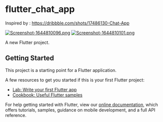 # flutter_chat_app

Inspired by : https://dribbble.com/shots/17486130-Chat-App

[![Screenshot-1644810096.png](https://i.postimg.cc/9QcQKYmn/Screenshot-1644810096.png)](https://postimg.cc/9rN2qTqd) [![Screenshot-1644810101.png](https://i.postimg.cc/x1dSLxTn/Screenshot-1644810101.png)](https://postimg.cc/1fbTQKqj)


A new Flutter project.

## Getting Started

This project is a starting point for a Flutter application.

A few resources to get you started if this is your first Flutter project:

- [Lab: Write your first Flutter app](https://flutter.dev/docs/get-started/codelab)
- [Cookbook: Useful Flutter samples](https://flutter.dev/docs/cookbook)

For help getting started with Flutter, view our
[online documentation](https://flutter.dev/docs), which offers tutorials,
samples, guidance on mobile development, and a full API reference.

